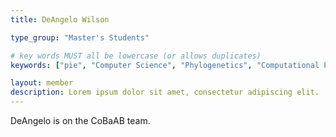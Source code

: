 ```yaml
---
title: DeAngelo Wilson

type_group: "Master's Students"

# key words MUST all be lowercase (or allows duplicates)
keywords: ["pie", "Computer Science", "Phylogenetics", "Computational Phylogenetics"]

layout: member
description: Lorem ipsum dolor sit amet, consectetur adipiscing elit.
---
```

DeAngelo is on the CoBaAB team.
